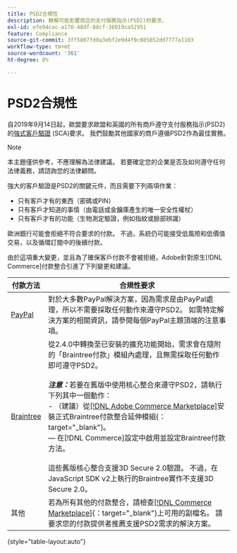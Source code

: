 ```yaml
---
title: PSD2合規性
description: 瞭解可能影響商店的支付服務指示(PSD2)的要求。
exl-id: efe94cac-a170-48df-88cf-36019ca52951
feature: Compliance
source-git-commit: 3ff5807fd0a3ebf2e9d4f9c085852dd7777a1103
workflow-type: tm+mt
source-wordcount: '361'
ht-degree: 0%

---
```


# PSD2合規性

自2019年9月14日起，歐盟要求歐盟和英國的所有商戶遵守支付服務指示(PSD2)的[強式客戶驗證](https://www.cardinalcommerce.com/content-hub/mandates/psd2-sca/understanding-psd2-sca) (SCA)要求。 我們鼓勵其他國家的商戶遵循PSD2作為最佳實務。

>[!NOTE]
>
>本主題僅供參考，不應理解為法律建議。 若要確定您的企業是否及如何遵守任何法律義務，請諮詢您的法律顧問。

強大的客戶驗證是PSD2的關鍵元件，而且需要下列兩項作業：

- 只有客戶才有的東西（密碼或PIN）
- 只有客戶才知道的事情（由電話或金鑰庫產生的唯一安全性權杖）
- 只有客戶才有的功能（生物測定驗證，例如指紋或臉部辨識）

歐洲銀行可能會拒絕不符合要求的付款。 不過，系統仍可能接受低風險和低價值交易，以及循環訂閱中的後續付款。

由於這項重大變更，並且為了確保客戶付款不會被拒絕，Adobe針對原生[!DNL Commerce]付款整合引進了下列變更和建議。

| 付款方法 | 合規性要求 |
|--- |--- |
| [PayPal](../stores-purchase/paypal.md) | 對於大多數PayPal解決方案，因為需求是由PayPal處理，所以不需要採取任何動作來遵守PSD2。 如需特定解決方案的相關資訊，請參閱每個PayPal主題頂端的注意事項。 |
| [Braintree](../stores-purchase/braintree.md) | 從2.4.0中轉換至已安裝的擴充功能開始，需求會在隨附的「Braintree付款」模組內處理，且無需採取任何動作即可遵守PSD2。 <br /><br />**_注意：_**&#x200B;若要在舊版中使用核心整合來遵守PSD2，請執行下列其中一個動作：<br/>- （建議）從[[!DNL Adobe Commerce Marketplace]](https://marketplace.magento.com/catalogsearch/result/?q=braintree#q=braintree&idx=m2_cloud_prod_default_products&p=0&nR%5Bvisibility_search%5D%5B%3D%5D%5B0%5D=1)安裝正式Braintree付款整合延伸模組{：target=&quot;_blank&quot;}。<br/> — 在[!DNL Commerce]設定中啟用並設定Braintree付款方法。<br/><br/>這些舊版核心整合支援3D Secure 2.0驗證。 不過，在JavaScript SDK v2上執行的Braintree實作不支援3D Secure 2.0。 |
| 其他 | 若為所有其他的付款整合，請檢查[[!DNL Commerce Marketplace]](https://marketplace.magento.com/extensions/payments-security/payment-integration.html?_ga=2.108129217.2105547619.1564067043-238341041.1564067043){：target=&quot;_blank&quot;}上可用的副檔名。 請要求您的付款提供者推薦支援PSD2需求的解決方案。 |

{style="table-layout:auto"}
